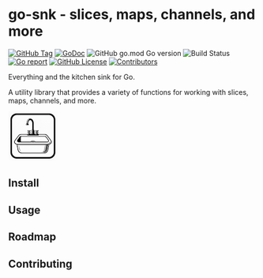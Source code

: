 # go-snk - slices, maps, channels, and more
[![GitHub Tag](https://img.shields.io/github/v/tag/SharkByteSoftware/go-snk)](https://github.com/SharkByteSoftware/go-snk/releases)
[![GoDoc](https://godoc.org/github.com/SharkByteSoftware/go-snk?status.svg)](https://pkg.go.dev/github.com/SharkByteSoftware/go-snk)
![GitHub go.mod Go version](https://img.shields.io/github/go-mod/go-version/SharkByteSoftware/go-snk)
![Build Status](https://github.com/SharkByteSoftware/go-snk/actions/workflows/go.yml/badge.svg)
[![Go report](https://goreportcard.com/badge/github.com/SharkByteSoftware/go-snk)](https://goreportcard.com/report/SharkByteSoftware/go-snk)
[![GitHub License](https://img.shields.io/github/license/SharkByteSoftware/go-snk)](./LICENSE)
[![Contributors](https://img.shields.io/github/contributors/samber/lo)](https://github.com/SharkByteSoftware/go-snk/graphs/contributors)

Everything and the kitchen sink for Go.

A utility library that provides a variety of functions for working with slices, maps, channels, and more.

![go-snk](img/logo.png)
## Install

## Usage

## Roadmap

## Contributing



